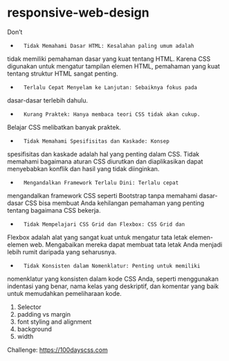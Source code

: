 # responsive-web-design

Don’t

* 		Tidak Memahami Dasar HTML: Kesalahan paling umum adalah 
tidak memiliki pemahaman dasar yang kuat tentang HTML. Karena CSS 
digunakan untuk mengatur tampilan elemen HTML, pemahaman yang kuat tentang 
struktur HTML sangat penting.
* 		Terlalu Cepat Menyelam ke Lanjutan: Sebaiknya fokus pada 
dasar-dasar terlebih dahulu.
* 		Kurang Praktek: Hanya membaca teori CSS tidak akan cukup. 
Belajar CSS melibatkan banyak praktek.
* 		Tidak Memahami Spesifisitas dan Kaskade: Konsep 
spesifisitas dan kaskade adalah hal yang penting dalam CSS. Tidak memahami 
bagaimana aturan CSS diurutkan dan diaplikasikan dapat menyebabkan konflik 
dan hasil yang tidak diinginkan.
* 		Mengandalkan Framework Terlalu Dini: Terlalu cepat 
mengandalkan framework CSS seperti Bootstrap tanpa memahami dasar-dasar 
CSS bisa membuat Anda kehilangan pemahaman yang penting tentang bagaimana 
CSS bekerja.
* 		Tidak Mempelajari CSS Grid dan Flexbox: CSS Grid dan 
Flexbox adalah alat yang sangat kuat untuk mengatur tata letak 
elemen-elemen web. Mengabaikan mereka dapat membuat tata letak Anda 
menjadi lebih rumit daripada yang seharusnya.
* 		Tidak Konsisten dalam Nomenklatur: Penting untuk memiliki 
nomenklatur yang konsisten dalam kode CSS Anda, seperti menggunakan 
indentasi yang benar, nama kelas yang deskriptif, dan komentar yang baik 
untuk memudahkan pemeliharaan kode.


1. Selector
2. padding vs margin
3. font styling and alignment
4. background
5. width 

Challenge: https://100dayscss.com
